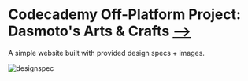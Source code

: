 # Codecademy Off-Platform Project: Dasmoto's Arts & Crafts [⟶](https://zuzoup.github.io/codecademy/Dasmotos-arts-crafts/Dasmotos-arts-crafts.html)




A simple website built with provided design specs + images.

![designspec](https://github.com/zuzOup/zuzOup.github.io/blob/e3a45acc082244122a446ae72a3d3899fba30739/Dasmotos-arts-crafts/designspec.jpg)
